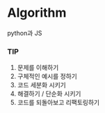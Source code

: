 # Algorithm

python과 JS

### TIP

1. 문제를 이해하기
2. 구체적인 예시를 정하기
3. 코드 세분화 시키기
4. 해결하기 / 단순화 시키기
5. 코드를 되돌아보고 리팩토링하기

